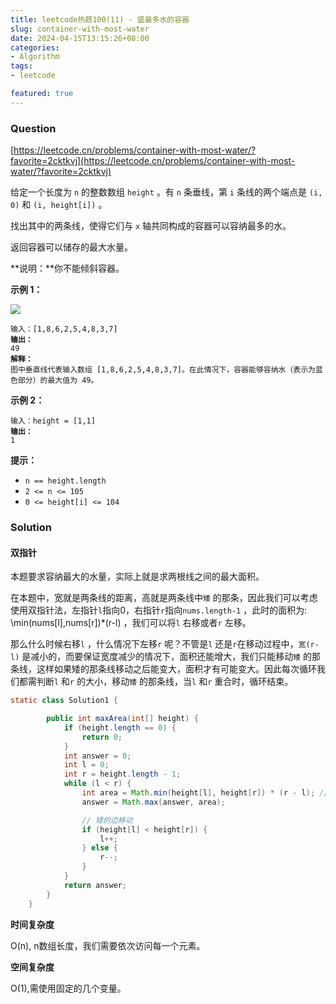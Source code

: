 ```yaml
---
title: leetcode热题100(11) - 盛最多水的容器
slug: container-with-most-water
date: 2024-04-15T13:15:26+08:00
categories:
- Algorithm
tags:
- leetcode

featured: true
---
```


### Question

[https://leetcode.cn/problems/container-with-most-water/?favorite=2cktkvj](https://leetcode.cn/problems/container-with-most-water/?favorite=2cktkvj)



给定一个长度为 `n` 的整数数组 `height` 。有 `n` 条垂线，第 `i` 条线的两个端点是 `(i, 0)` 和 `(i, height[i])` 。

找出其中的两条线，使得它们与 `x` 轴共同构成的容器可以容纳最多的水。

返回容器可以储存的最大水量。

**说明：**你不能倾斜容器。

&#x20;

**示例 1：**

![](https://aliyun-lc-upload.oss-cn-hangzhou.aliyuncs.com/aliyun-lc-upload/uploads/2018/07/25/question\_11.jpg)

<pre><code>输入：[1,8,6,2,5,4,8,3,7]
<strong>输出：
</strong>49 
<strong>解释：
</strong>图中垂直线代表输入数组 [1,8,6,2,5,4,8,3,7]。在此情况下，容器能够容纳水（表示为蓝色部分）的最大值为 49。
</code></pre>

**示例 2：**

<pre><code>输入：height = [1,1]
<strong>输出：
</strong>1
</code></pre>

&#x20;

**提示：**

* `n == height.length`
* `2 <= n <= 105`
* `0 <= height[i] <= 104`

### Solution

#### 双指针

本题要求容纳最大的水量，实际上就是求两根线之间的最大面积。

在本题中，宽就是两条线的距离，高就是两条线中`矮` 的那条，因此我们可以考虑使用双指针法，左指针`l`指向0，右指针`r`指向`nums.length-1` ，此时的面积为: \min(nums[l],nums[r])*(r-l) ，我们可以将`l` 右移或者`r` 左移。

那么什么时候右移`l` ，什么情况下左移`r` 呢？不管是`l` 还是`r`在移动过程中，`宽(r-l)` 是减小的，而要保证宽度减少的情况下，面积还能增大，我们只能移动`矮` 的那条线，这样如果矮的那条线移动之后能变大，面积才有可能变大。因此每次循环我们都需判断`l` 和`r` 的大小，移动`矮` 的那条线，当`l` 和`r` 重合时，循环结束。

```java
static class Solution1 {

        public int maxArea(int[] height) {
            if (height.length == 0) {
                return 0;
            }
            int answer = 0;
            int l = 0;
            int r = height.length - 1;
            while (l < r) {
                int area = Math.min(height[l], height[r]) * (r - l); // 计算面积
                answer = Math.max(answer, area);

                // 矮的边移动
                if (height[l] < height[r]) {
                    l++;
                } else {
                    r--;
                }
            }
            return answer;
        }
    }
```

**时间复杂度**

O(n), n数组长度，我们需要依次访问每一个元素。

**空间复杂度**

O(1),需使用固定的几个变量。